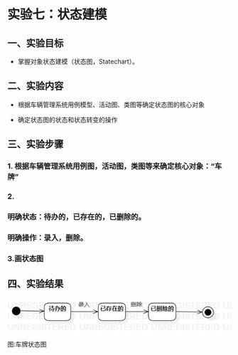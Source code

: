  # 实验七：状态建模

 ## 一、实验目标

 - 掌握对象状态建模（状态图，Statechart）。


 ## 二、实验内容

 - 根据车辆管理系统用例模型、活动图、类图等确定状态图的核心对象
 
 - 确定状态图的状态和状态转变的操作
 

 ## 三、实验步骤

 ### 1. 根据车辆管理系统用例图，活动图，类图等来确定核心对象：“车牌”

 ### 2. 
 ### 明确状态：待办的，已存在的，已删除的。
 ### 明确操作：录入，删除。
 

 ### 3.画状态图

 ## 四、实验结果
 ![车牌状态图](./vehicle_sc.jpg)
 图:车牌状态图
